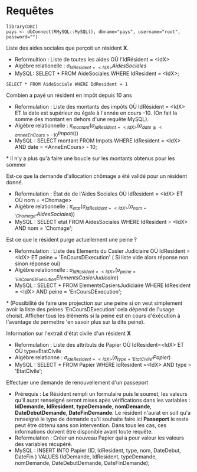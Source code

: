 # Requêtes

```{r}
library(DBI)
pays <- dbConnect(RMySQL::MySQL(), dbname="pays", username="root", password="")
```

Liste des aides sociales que perçoit un résident **X**.
- Reformultion : Liste de toutes les aides OÙ l'IdRésident = \<IdX\>
- Algèbre relationelle : $\sigma_{IdResident=<IdX>}AidesSociales$
- MySQL: SELECT \* FROM AideSociales WHERE IdResident = \<IdX\>;

```{sql, connection=pays}
SELECT * FROM AideSociale WHERE IdResident = 1
```

Combien a payé un résident en impôt depuis 10 ans
- Reformulation : Liste des montants des impôts OÙ IdRésident = \<IdX\>
ET la date est supérieur ou égale à l'année en cours -10.
(On fait la somme des montant en dehors d'une requête MySQL).
- Algèbre relationnelle :
$\pi_{montant}(\sigma_{IdResident=<IdX>}(\sigma_{date\geqq<anneeEnCours>-10}Impots))$
- MySQL : SELECT montant FROM Impots WHERE IdResident = \<IdX\> AND date = \<AnneEnCours\> - 10;

\* Il n'y a plus qu'à faire une boucle sur les montants obtenus
pour les sommer

Est-ce que la demande d'allocation chômage a été validé pour un résident donné.
- Reformulation : Etat de de l'Aides Sociales OÙ IdResident = \<IdX\> ET OÙ nom = \<Chomage\>
- Algèbre relationnelle :
$\pi_{etat}(\sigma_{IdResident=<IdX>}(\sigma_{nom='Chomage'}AidesSociales))$
- MySQL : SELECT etat FROM AidesSociales WHERE IdResident = \<IdX\> AND nom = 'Chomage';

Est ce que le résident purge actuellement une peine ?

- Reformulation : Liste des Elements du Casier Judiciaire OÙ IdResident = \<IdX\> ET peine = 'EnCoursDExecution'
( Si liste vide alors réponse non sinon réponse oui)
- Algèbre relationnelle :
$\sigma_{IdResident=<IdX>}(\sigma_{peine='EnCoursDExecution}ElementsCasierJudicaire)$
- MySQL : SELECT \* FROM ElementsCasiersJudiciaire WHERE IdResident = \<IdX\> AND peine = 'EnCoursDExecution';

\* (Possibilité de faire une projection sur une peine si on veut simplement avoir la liste des peines 'EnCoursDExecution'
cela dépend de l'usage choisit.
Afficher tous les éléments si la peine est en cours d'éxécution à l'avantage de permettre 'en savoir plus sur la dite peine).

Information sur l'extrait d'état civile d'un résident **X**
- Reformulation : Liste des attributs de Papier OÙ
IdResident=\<IdX\> ET OÙ type=EtatCivile
- Algèbre relationne :
$\sigma_{IdeResident=<IdX>}(\sigma_{type='EtatCivile'}Papier)$
- MySQL : SELECT \* FROM Papier WHERE IdResident =\<IdX\> AND type = 'EtatCivile';

Effectuer une demande de renouvellement d'un passeport
- Prérequis : Le Résident rempli un formulaire puis le soumet,
les valeurs qu'il aurat renseigné seront mises apès vérifications dans les variables :
**IdDemande**, **IdResident**, **typeDemande**, **nomDemande**, **DateDebutDemande**, **DateFinDemande**.
Le résident n'aurat en soit qu'a renseigné le type de demande qu'il souhaite faire ici **Passeport**
le reste peut être obtenu sans son intervention.
Dans tous les cas, ces informations doivent être disponible avant toute requête.
- Reformulation : Créer un nouveau Papier qui a pour valeur les valeurs des variables récupéré.
- MySQL : INSERT INTO Papier (ID, IdResident, type, nom, DateDebut, DateFin )
VALUES (IdDemande, IdResident, typeDemande, nomDemande, DateDebutDemande, DateFinDemande);

